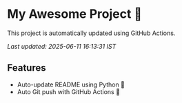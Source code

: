 # My Awesome Project 🚀

This project is automatically updated using GitHub Actions.

_Last updated: 2025-06-11 16:13:31 IST_

## Features
- Auto-update README using Python 🐍
- Auto Git push with GitHub Actions 🤖

